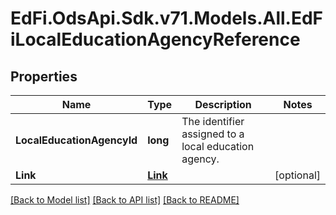 # EdFi.OdsApi.Sdk.v71.Models.All.EdFiLocalEducationAgencyReference

## Properties

Name | Type | Description | Notes
------------ | ------------- | ------------- | -------------
**LocalEducationAgencyId** | **long** | The identifier assigned to a local education agency. | 
**Link** | [**Link**](Link.md) |  | [optional] 

[[Back to Model list]](../../README.md#documentation-for-models) [[Back to API list]](../../README.md#documentation-for-api-endpoints) [[Back to README]](../../README.md)

